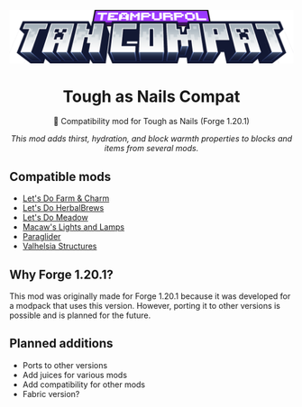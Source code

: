 ![Logo](logo.png)

<div align="center">

# Tough as Nails Compat

🔩 Compatibility mod for Tough as Nails (Forge 1.20.1)

*This mod adds thirst, hydration, and block warmth properties to blocks and items from several mods.*

</div>

## Compatible mods

- [Let's Do Farm & Charm](https://modrinth.com/mod/lets-do-farm-charm)
- [Let's Do HerbalBrews](https://modrinth.com/mod/lets-do-herbalbrews)
- [Let's Do Meadow](https://modrinth.com/mod/lets-do-meadow)
- [Macaw's Lights and Lamps](https://modrinth.com/mod/macaws-lights-and-lamps)
- [Paraglider](https://www.curseforge.com/minecraft/mc-mods/paragliders)
- [Valhelsia Structures](https://modrinth.com/mod/valhelsia-structures)

## Why Forge 1.20.1?

This mod was originally made for Forge 1.20.1 because it was developed for a modpack that uses this version. However, porting it to other versions is possible and is planned for the future.

## Planned additions

- Ports to other versions
- Add juices for various mods
- Add compatibility for other mods
- Fabric version?

